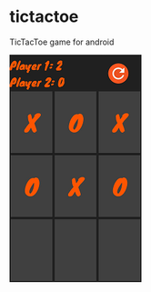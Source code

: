 # tictactoe
TicTacToe game for android

![](https://github.com/mfurkany/tictactoe/blob/master/ss.png)
